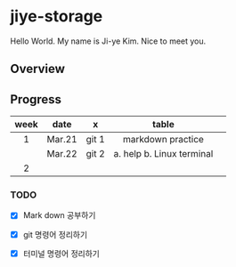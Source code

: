 # jiye-storage
Hello World. My name is Ji-ye Kim. Nice to meet you.

## Overview

## Progress
| week |  date  |   x   |           table           |   |
|:----:|:------:|:-----:|:-------------------------:|:-:|
|   1  | Mar.21 | git 1 |     markdown practice     |   |
|      | Mar.22 | git 2 | a. help b. Linux terminal |   |
|   2  |        |       |                           |   |

### TODO
- [x] Mark down 공부하기
- [x] git 명령어 정리하기
- [x] 터미널 명령어 정리하기 

 



